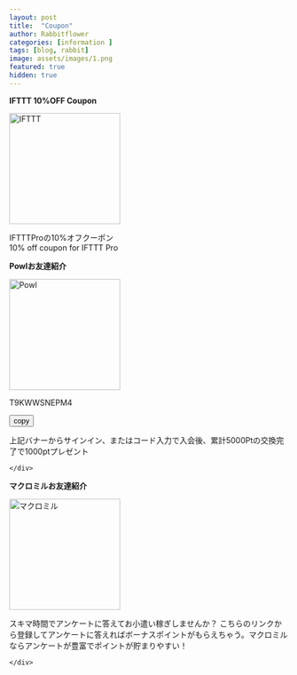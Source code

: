 ```yaml
---
layout: post
title:  "Coupon"
author: Rabbitflower
categories: [information ]
tags: [blog, rabbit]
image: assets/images/1.png
featured: true
hidden: true
---
```


<div class="container text-center">
  <div class="row">
    <div class="col">
      <p><b>IFTTT 10%OFF Coupon</b></p>
<a href="https://ifttt.com/join?referral_code=IgKY1KI3qOL8CjYPH453qKUqajuJ6LWN" target="_blank" rel="noopener noreferrer">
       <img src="/RabbitHouse.github.io/assets/images/iftttcoupon.svg" alt="IFTTT" width="200">
</a>
<p>IFTTTProの10%オフクーポン<br>10% off coupon for IFTTT Pro</p>
    </div>
  </div>
</div>



<div class="container text-center">
<div class="col">
<p><b>Powlお友達紹介</b></p>
<a href="https://web.powl.jp/?invite_code=T9KWWSNEPM4" target="_blank" rel="noopener noreferrer">
       <img src="/RabbitHouse.github.io/assets/images/powl.svg" alt="Powl" width="200">
</a>
<!-- コピー機能記事 -->

<style>
#copyText { margin-right: 2px; }
</style>
 <p id="copyText">T9KWWSNEPM4</p>
<button onclick="copyToClipboard()">copy</button>

<script>
  function copyToClipboard() {
    const text = document.getElementById("copyText").innerText;
    navigator.clipboard.writeText(text).then(() => {
      alert("コピーしました: " + text);
    }).catch(err => {
      alert("コピーに失敗しました: " + err);
    });
  }
</script>
<p>上記バナーからサインイン、またはコード入力で入会後、累計5000Ptの交換完了で1000ptプレゼント</p>

    </div>
<div class="col">
        <p><b>マクロミルお友達紹介</b></p>
<a href="https://monitor.macromill.com/lp/enquetepoint.html?entry_kbn=1305&int_id=Z48642215A" target="_blank" rel="noopener noreferrer">
       <img src="/RabbitHouse.github.io/assets/images/macro.svg" alt="マクロミル" width="200">
</a>
<p>スキマ時間でアンケートに答えてお小遣い稼ぎしませんか？
こちらのリンクから登録してアンケートに答えればボーナスポイントがもらえちゃう。マクロミルならアンケートが豊富でポイントが貯まりやすい！</p>

    </div>
  </div>